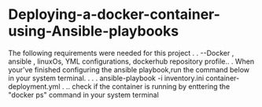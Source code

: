 # Deploying-a-docker-container-using-Ansible-playbooks
The following requirements were needed for this project  .  .
--Docker ,  ansible , linuxOs, YML configurations, dockerhub repository profile..  .
When your've finished configuring the ansible playbook,run the command below in your system terminal. .
.    .
ansible-playbook -i inventory.ini container-deployment.yml           .  ..
check if the container is running by enttering the "docker ps" command in your system terminal
